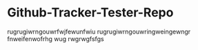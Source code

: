 # Github-Tracker-Tester-Repo
rugrugiwrngouwrfwjfewunfwiu
rugrugiwrngouwringweingewngr
fnweifenwofrhg wug
rwgrwgfsfgs